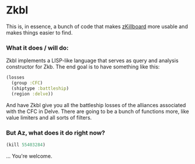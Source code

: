 # Zkbl

This is, in essence, a bunch of code that makes [zKillboard](https://zkillboard.com) more usable and makes things
easier to find.

### What it does / will do:

Zkbl implements a LISP-like language that serves as query and analysis constructor for Zkb. The end goal is to have
something like this:

```clojure
(losses
  (group :CFC)
  (shiptype :battleship)
  (region :delve))
```

And have Zkbl give you all the battleship losses of the alliances associated with the CFC in Delve. There are going
to be a bunch of functions more, like value limiters and all sorts of filters.

### But Az, what does it do right now?

```clojure
(kill 55403284)
```
... You're welcome. 